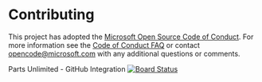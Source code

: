 # Contributing

This project has adopted the [Microsoft Open Source Code of Conduct](https://opensource.microsoft.com/codeofconduct/). For more information see the [Code of Conduct FAQ](https://opensource.microsoft.com/codeofconduct/faq/) or contact [opencode@microsoft.com](mailto:opencode@microsoft.com) with any additional questions or comments.

Parts Unlimited - GitHub Integration
[![Board Status](https://dev.azure.com/Juanan-PacktLearnDevOps/d7c53b19-ae54-494c-a94c-f2162cb3ba98/63e9d57f-f8e7-410f-8f21-eeb2b46abad9/_apis/work/boardbadge/01faf282-be11-421c-bde1-f2ec70f19da2?columnOptions=1)](https://dev.azure.com/Juanan-PacktLearnDevOps/d7c53b19-ae54-494c-a94c-f2162cb3ba98/_boards/board/t/63e9d57f-f8e7-410f-8f21-eeb2b46abad9/Microsoft.RequirementCategory/)
